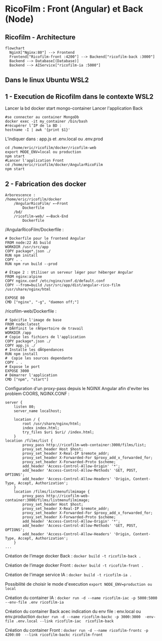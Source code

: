 # RicoFilm : Front (Angular) et Back (Node)

## Ricofilm - Architecture
```mermaid
flowchart
  NginX["Nginx:80"] --> Frontend
  Frontend["Ricofilm-front :4200"] --> Backend["ricofilm-back :3000"]
  Backend --> Database[(Database)]
  Backend --> AIService["ricofilm-ia :5000"]
```

## Dans le linux Ubuntu WSL2


## 1 - Execution de Ricofilm dans le contexte WSL2
Lancer la bd 
docker start mongo-container
Lancer l'application Back
```
#se connecter au container MongoDb 
docker exec -it my_container /bin/bash
#récupérer l’IP de la BD : 
hostname -I | awk '{print $1}'
```
L’indiquer dans : app.js et .env.local ou .env.prod
```
cd /home/eric/ricofilm/docker/ricofilm-web
export MODE_ENV=local ou production
npm start
#Lancer l'application Front
cd /home/eric/ricofilm/docker/AngularRicoFilm
npm start
```

## 2 - Fabrication des docker

```
Arborescence : 
/home/eric/ricofilm/docker
	/AngularRicoFilm/ ←–Front
		Dockerfile		
	/bd/
	/ricofilm-web/ ←–Back-End
		Dockerfile
```

/AngularRicoFilm/Dockerfile : 
``` @dockerfile
# Dockerfile pour le frontend Angular
FROM node:22 AS build
WORKDIR /usr/src/app
COPY package*.json ./
RUN npm install
COPY . .
RUN npm run build --prod

# Étape 2 : Utiliser un serveur léger pour héberger Angular
FROM nginx:alpine
COPY nginx.conf /etc/nginx/conf.d/default.conf
COPY --from=build /usr/src/app/dist/angular-rico-film /usr/share/nginx/html

EXPOSE 80
CMD ["nginx", "-g", "daemon off;"]
```

/ricofilm-web/Dockerfile : 
``` @dockerfile
# Spécifie l'image de base
FROM node:latest
# DÃ©finit le rÃ©pertoire de travail
WORKDIR /app
# Copie les fichiers de l'application
COPY package*.json ./
COPY app.js ./
# Installe les dÃ©pendances
RUN npm install
#  Copie les sources dependante
COPY . .
# Expose le port
EXPOSE 3000
# Démarrer l'application
CMD ["npm", "start"]
```

Configuration d'un proxy-pass depuis le NGINX Angular afin d'eviter les problem COORS, NGINX.CONF : 
```
server {
    listen 80;
    server_name localhost;
    
    location / {
        root /usr/share/nginx/html;
        index index.html;
        try_files $uri $uri/ /index.html;
    }
location /films/list {
        proxy_pass http://ricofilm-web-container:3000/films/list;
        proxy_set_header Host $host;
        proxy_set_header X-Real-IP $remote_addr;
        proxy_set_header X-Forwarded-For $proxy_add_x_forwarded_for;
        proxy_set_header X-Forwarded-Proto $scheme;
        add_header 'Access-Control-Allow-Origin' '*';
        add_header 'Access-Control-Allow-Methods' 'GET, POST, OPTIONS';
        add_header 'Access-Control-Allow-Headers' 'Origin, Content-Type, Accept, Authorization';    
    }
    location /films/listmenufilmimage {
        proxy_pass http://ricofilm-web-container:3000/films/listmenufilmimage;
        proxy_set_header Host $host;
        proxy_set_header X-Real-IP $remote_addr;
        proxy_set_header X-Forwarded-For $proxy_add_x_forwarded_for;
        proxy_set_header X-Forwarded-Proto $scheme;
        add_header 'Access-Control-Allow-Origin' '*';
        add_header 'Access-Control-Allow-Methods' 'GET, POST, OPTIONS';
        add_header 'Access-Control-Allow-Headers' 'Origin, Content-Type, Accept, Authorization';
    }
...
```



Création de l’image docker Back : `docker build -t ricofilm-back .`

Création de l’image docker Front : `docker build -t ricofilm-front .`

Création de l'image service IA  : `docker build -t ricofilm-ia .`

Possibilité de choisir le mode d'execution
`export NODE_ENV=production ou local`

Création du container  IA : 
`docker run -d --name ricofilm-iac -p 5000:5000 --env-file .env ricofilm-ia`

Création du container  Back acec indication du env file : env.local ou env.production
`docker run -d --name ricofilm-backc -p 3000:3000  -env-file .env.local --link ricofilm-iac  ricofilm-back`

Création du container  Front : 
`docker run -d --name ricofilm-frontc -p 4200:80  --link ricofilm-backc ricofilm-front`





